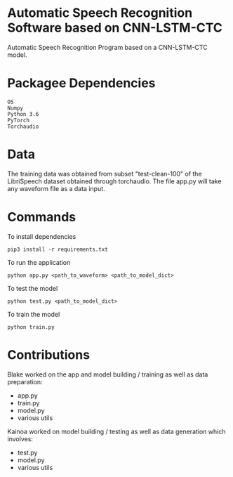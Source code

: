 # Automatic Speech Recognition Software based on CNN-LSTM-CTC
Automatic Speech Recognition Program based on a CNN-LSTM-CTC model.

# Packagee Dependencies
```
OS
Numpy 
Python 3.6
PyTorch
Torchaudio
```
# Data
The training data was obtained from subset "test-clean-100" of the LibriSpeech dataset obtained through torchaudio. The file app.py will take any waveform file as a data input.

# Commands
To install dependencies
```
pip3 install -r requirements.txt
```

To run the application
```
python app.py <path_to_waveform> <path_to_model_dict>
```

To test the model
```
python test.py <path_to_model_dict>
```

To train the model
```
python train.py
```

# Contributions
Blake worked on the app and model building / training as well as data preparation:
- app.py 
- train.py
- model.py
- various utils

Kainoa worked on model building / testing as well as data generation which involves: 
- test.py
- model.py
- various utils
